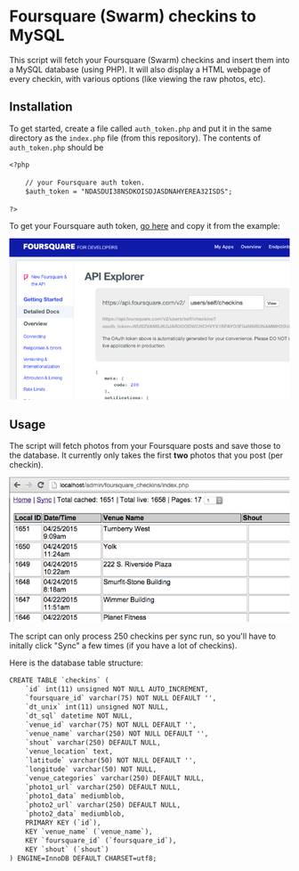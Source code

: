 # Foursquare (Swarm) checkins to MySQL

This script will fetch your Foursquare (Swarm) checkins and insert them into a MySQL database (using PHP). It will also display a HTML webpage of every checkin, with various options (like viewing the raw photos, etc).

## Installation

To get started, create a file called `auth_token.php` and put it in the same directory as the `index.php` file (from this repository). The contents of `auth_token.php` should be

	<?php

		// your Foursquare auth token.
		$auth_token = "NDASDUI38NSDKOISDJASDNAHYEREA32ISDS";

	?>
	
To get your Foursquare auth token, [go here](https://developer.foursquare.com/docs/explore#req=users/self/checkins) and copy it from the example:

![Screenshot of getting Foursquare auth token](images/foursquare1.png)

## Usage

The script will fetch photos from your Foursquare posts and save those to the database. It currently only takes the first **two** photos that you post (per checkin).

![Screenshot of webpage with Foursquare checkins](images/foursquare2.png)

The script can only process 250 checkins per sync run, so you'll have to initally click "Sync" a few times (if you have a lot of checkins).

Here is the database table structure:

	CREATE TABLE `checkins` (
		`id` int(11) unsigned NOT NULL AUTO_INCREMENT,
		`foursquare_id` varchar(75) NOT NULL DEFAULT '',
		`dt_unix` int(11) unsigned NOT NULL,
		`dt_sql` datetime NOT NULL,
		`venue_id` varchar(75) NOT NULL DEFAULT '',
		`venue_name` varchar(250) NOT NULL DEFAULT '',
		`shout` varchar(250) DEFAULT NULL,
		`venue_location` text,
		`latitude` varchar(50) NOT NULL DEFAULT '',
		`longitude` varchar(50) NOT NULL,
		`venue_categories` varchar(250) DEFAULT NULL,
		`photo1_url` varchar(250) DEFAULT NULL,
		`photo1_data` mediumblob,
		`photo2_url` varchar(250) DEFAULT NULL,
		`photo2_data` mediumblob,
		PRIMARY KEY (`id`),
		KEY `venue_name` (`venue_name`),
		KEY `foursquare_id` (`foursquare_id`),
		KEY `shout` (`shout`)
	) ENGINE=InnoDB DEFAULT CHARSET=utf8;